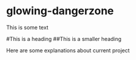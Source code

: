 glowing-dangerzone
==================

This is some text

#This is a heading
##This is a smaller heading

Here are some explanations about current project
